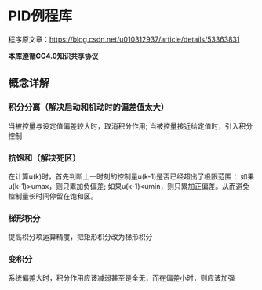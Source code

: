 # PID例程库
程序原文章：https://blog.csdn.net/u010312937/article/details/53363831

**本库遵循CC4.0知识共享协议**
## 概念详解
### 积分分离（解决启动和机动时的偏差值太大）

当被控量与设定值偏差较大时，取消积分作用; 当被控量接近给定值时，引入积分控制

### 抗饱和（解决死区）

在计算u(k)时，首先判断上一时刻的控制量u(k-1)是否已经超出了极限范围： 如果u(k-1)>umax，则只累加负偏差; 如果u(k-1)<umin，则只累加正偏差。从而避免控制量长时间停留在饱和区。

### 梯形积分

提高积分项运算精度，把矩形积分改为梯形积分

### 变积分

系统偏差大时，积分作用应该减弱甚至是全无，而在偏差小时，则应该加强

